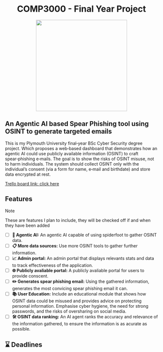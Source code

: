 <H1 align="center">
  COMP3000 - Final Year Project
</H1>
<p align="center">
  <img src='https://images.squarespace-cdn.com/content/v1/65d604f8ad635a5f79d03b14/07151cb7-1c84-4c11-9cd7-3f0b8275d598/plymouthlogopng.png' width='300' >
</p>

## An Agentic AI based Spear Phishing tool using OSINT to generate targeted emails

This is my Plymouth University final‑year BSc Cyber Security degree project. Which proposes a web‑based dashboard that demonstrates how an agentic AI could use publicly available information (OSINT) to craft spear‑phishing e‑mails. The goal is to show the risks of OSINT misuse, not to harm individuals. The system should collect OSINT only with the individual’s consent (via a form for name, e‑mail and birthdate) and store data encrypted at rest.

[Trello board link: click here](#)

## Features
> [!NOTE]
> These are features I plan to include, they will be checked off if and when they have been added
- [ ] **🔗 Agentic AI:** An agentic AI capable of using spiderfoot to gather OSINT data.
- [ ] **📋 More data sources:** Use more OSINT tools to gather further information.
- [ ] **📈 Admin portal:** An admin portal that displays relevants stats and data to track effectiveness of the application.
- [ ] **🌐 Publicly avaliable portal:** A publicly avaliable portal for users to provide conscent.
- [ ] **✏️ Generates spear phishing email:** Using the gathered information, generates the most convicing spear phishing email it can.
- [ ] **📚 User Education:** Include an educational module that shows how OSINT data could be misused and provides advice on protecting personal information. Emphasise cyber hygiene, the need for strong passwords, and the risks of oversharing on social media.
- [ ] **🛠️ OSINT data ranking:** An AI agent ranks the accuracy and relevance of the information gathered, to ensure the information is as acurate as possible.

## :hourglass: Deadlines
